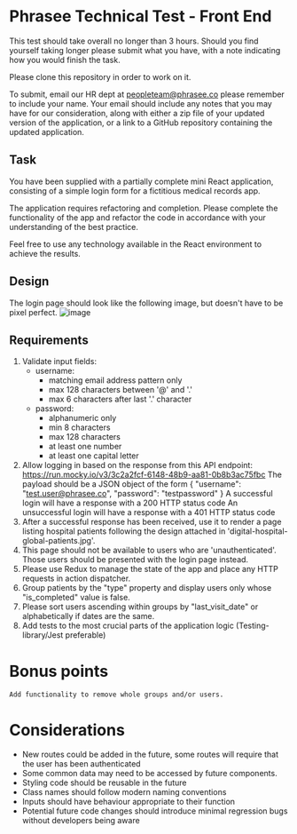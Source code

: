 # Phrasee Technical Test - Front End

This test should take overall no longer than 3 hours. Should you find yourself taking longer please submit what you have, with a note indicating how you would finish the task.

Please clone this repository in order to work on it. 

To submit, email our HR dept at peopleteam@phrasee.co please remember to include your name. Your email should include any notes that you may have for our consideration, along with either a zip file of your updated version of the application, or a link to a GitHub repository containing the updated application.

## Task
You have been supplied with a partially complete mini React application, consisting of a simple login form for a fictitious medical records app.

The application requires refactoring and completion. Please complete the functionality of the app and refactor the code in accordance with your understanding of the best practice.

Feel free to use any technology available in the React environment to achieve the results.

## Design
The login page should look like the following image, but doesn't have to be pixel perfect.
![image](https://github.com/PhraseePhoundry/front-end-test/assets/81157604/aaf4a45c-dddf-4293-921c-e22eaee9b9e4)

## Requirements

1. Validate input fields:
    - username:
        - matching email address pattern only
        - max 128 characters between '@' and '.'
        - max 6 characters after last '.' character
    - password:
        - alphanumeric only
        - min 8 characters
        - max 128 characters
        - at least one number
        - at least one capital letter
2.  Allow logging in based on the response from this API endpoint:
    https://run.mocky.io/v3/3c2a2fcf-6148-48b9-aa81-0b8b3ac75fbc
    The payload should be a JSON object of the form
    {
        "username": "test.user@phrasee.co",
        "password": "testpassword"
    }
    A successful login will have a response with a 200 HTTP status code
    An unsuccessful login will have a response with a 401 HTTP status code
3.  After a successful response has been received, use it to render a page listing hospital patients following the design attached in 'digital-hospital-global-patients.jpg'.
4.  This page should not be available to users who are 'unauthenticated'. Those users should be presented with the login page instead.
5.  Please use Redux to manage the state of the app and place any HTTP requests in action dispatcher.
6.  Group patients by the "type" property and display users only whose "is_completed" value is false.
7.  Please sort users ascending within groups by "last_visit_date" or alphabetically if dates are the same.
8.  Add tests to the most crucial parts of the application logic (Testing-library/Jest preferable)

# Bonus points

    Add functionality to remove whole groups and/or users.

# Considerations

- New routes could be added in the future, some routes will require that the user has been authenticated
- Some common data may need to be accessed by future components.
- Styling code should be reusable in the future
- Class names should follow modern naming conventions
- Inputs should have behaviour appropriate to their function
- Potential future code changes should introduce minimal regression bugs without developers being aware
